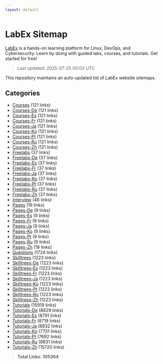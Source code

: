 ```yaml
---
layout: default
---
```


# LabEx Sitemap

[LabEx](https://labex.io) is a hands-on learning platform for Linux, DevOps, and Cybersecurity. Learn by doing with guided labs, courses, and tutorials. Get started for free!

> Last updated: 2025-07-25 00:03 UTC

This repository maintains an auto-updated list of LabEx website sitemaps.

## Categories

- [Courses](categories/courses.md) (121 links)
- [Courses-De](categories/courses-de.md) (121 links)
- [Courses-Es](categories/courses-es.md) (121 links)
- [Courses-Fr](categories/courses-fr.md) (121 links)
- [Courses-Ja](categories/courses-ja.md) (121 links)
- [Courses-Ko](categories/courses-ko.md) (121 links)
- [Courses-Pt](categories/courses-pt.md) (121 links)
- [Courses-Ru](categories/courses-ru.md) (121 links)
- [Courses-Zh](categories/courses-zh.md) (121 links)
- [Freelabs](categories/freelabs.md) (37 links)
- [Freelabs-De](categories/freelabs-de.md) (37 links)
- [Freelabs-Es](categories/freelabs-es.md) (37 links)
- [Freelabs-Fr](categories/freelabs-fr.md) (37 links)
- [Freelabs-Ja](categories/freelabs-ja.md) (37 links)
- [Freelabs-Ko](categories/freelabs-ko.md) (37 links)
- [Freelabs-Pt](categories/freelabs-pt.md) (37 links)
- [Freelabs-Ru](categories/freelabs-ru.md) (37 links)
- [Freelabs-Zh](categories/freelabs-zh.md) (37 links)
- [Interview](categories/interview.md) (46 links)
- [Pages](categories/pages.md) (19 links)
- [Pages-De](categories/pages-de.md) (9 links)
- [Pages-Es](categories/pages-es.md) (9 links)
- [Pages-Fr](categories/pages-fr.md) (9 links)
- [Pages-Ja](categories/pages-ja.md) (9 links)
- [Pages-Ko](categories/pages-ko.md) (9 links)
- [Pages-Pt](categories/pages-pt.md) (9 links)
- [Pages-Ru](categories/pages-ru.md) (9 links)
- [Pages-Zh](categories/pages-zh.md) (19 links)
- [Questions](categories/questions.md) (1724 links)
- [Skilltrees](categories/skilltrees.md) (1223 links)
- [Skilltrees-De](categories/skilltrees-de.md) (1223 links)
- [Skilltrees-Es](categories/skilltrees-es.md) (1223 links)
- [Skilltrees-Fr](categories/skilltrees-fr.md) (1223 links)
- [Skilltrees-Ja](categories/skilltrees-ja.md) (1223 links)
- [Skilltrees-Ko](categories/skilltrees-ko.md) (1223 links)
- [Skilltrees-Pt](categories/skilltrees-pt.md) (1223 links)
- [Skilltrees-Ru](categories/skilltrees-ru.md) (1223 links)
- [Skilltrees-Zh](categories/skilltrees-zh.md) (1223 links)
- [Tutorials](categories/tutorials.md) (15919 links)
- [Tutorials-De](categories/tutorials-de.md) (8829 links)
- [Tutorials-Es](categories/tutorials-es.md) (8791 links)
- [Tutorials-Fr](categories/tutorials-fr.md) (8719 links)
- [Tutorials-Ja](categories/tutorials-ja.md) (8832 links)
- [Tutorials-Ko](categories/tutorials-ko.md) (7731 links)
- [Tutorials-Pt](categories/tutorials-pt.md) (7692 links)
- [Tutorials-Ru](categories/tutorials-ru.md) (8831 links)
- [Tutorials-Zh](categories/tutorials-zh.md) (15720 links)

> **Total Links: 105364**
